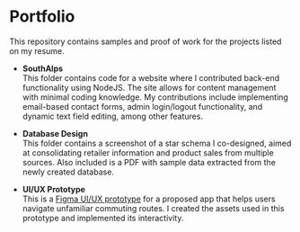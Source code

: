 # Portfolio

This repository contains samples and proof of work for the projects listed on my resume.

- **SouthAlps**  
   This folder contains code for a website where I contributed back-end functionality using NodeJS. The site allows for content management with minimal coding knowledge. My contributions include implementing email-based contact forms, admin login/logout functionality, and dynamic text field editing, among other features.

- **Database Design**  
   This folder contains a screenshot of a star schema I co-designed, aimed at consolidating retailer information and product sales from multiple sources. Also included is a PDF with sample data extracted from the newly created database.

- **UI/UX Prototype**  
   This is a [Figma UI/UX prototype](https://www.figma.com/design/KqstGfu15nMHSp3RCqOGB6/Go-Wireframe?node-id=0-1&t=Dz7WGhf5Fb8ePvFV-1) for a proposed app that helps users navigate unfamiliar commuting routes. I created the assets used in this prototype and implemented its interactivity.
